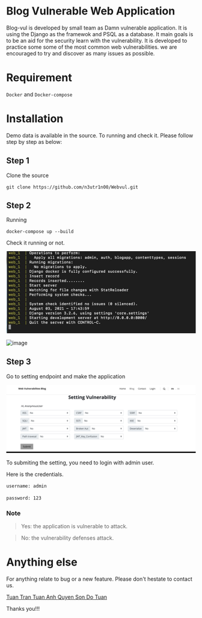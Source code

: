 # Blog Vulnerable Web Application

Blog-vul is developed by small team as Damn vulnerable application. It is using the Django as the framewok and PSQL as a database. It main goals is to be an aid for the security learn with the vulnerability. It is developed to practice some some of the most common web vulnerabilities. we are encouraged to try and discover as many issues as possible. 

# Requirement
`Docker` and `Docker-compose`

# Installation

Demo data is available in the source. To running and check it. Please follow step by step as below: 

## Step 1

Clone the source

``` 
git clone https://github.com/n3utr1n00/Webvul.git

```

## Step 2

Running

```
docker-compose up --build

```
Check it running or not.

![rm1](./core/static/assets/img/rm1.png)

![image](https://user-images.githubusercontent.com/63194321/132701936-c62a7ac6-7b73-486c-ad83-408254e25659.png)

## Step 3

Go to setting endpoint and make the application 

![rm1](./core/static/assets/img/RM3.png)

To submiting the setting, you need to login with admin user. 

Here is the credentials. 

```
username: admin

password: 123
```
### Note

> Yes:  the application is vulnerable to attack.

> No: the vulnerability defenses attack. 


# Anything else

For anything relate to bug or a new feature. Please don't hestate to contact us. 

[Tuan Tran ](https://www.facebook.com/leiz95) 
[Tuan Anh ](https://www.facebook.com/nguyentu4nanh)
[Quyen Son ](https://www.facebook.com/S0vvn)
[Do Tuan ](https://www.facebook.com/do.thanhtuan.923)


Thanks you!!!



